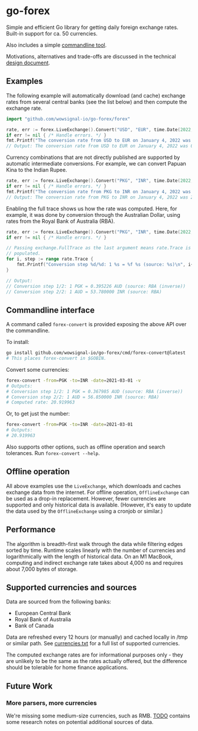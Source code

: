 # go-forex

Simple and efficient Go library for getting daily foreign exchange rates.
Built-in support for ca. 50 currencies.

Also includes a simple [commandline tool](#commandline-interface).

Motivations, alternatives and trade-offs are discussed in the technical [design document](https://www.wowsignal.io/articles/go-forex).

## Examples

The following example will automatically download (and cache) exchange rates
from several central banks (see the list below) and then compute the exchange
rate.

```go
import "github.com/wowsignal-io/go-forex/forex"

rate, err := forex.LiveExchange().Convert("USD", "EUR", time.Date(2022, time.January, 4, 0, 0, 0, 0, time.UTC))
if err != nil { /* Handle errors. */ }
fmt.Printf("The conversion rate from USD to EUR on January 4, 2022 was %f\n", rate.Rate)
// Output: The conversion rate from USD to EUR on January 4, 2022 was 0.886603.
```

Currency combinations that are not directly published are supported by automatic
intermediate conversions. For example, we can convert Papuan Kina to the Indian
Rupee.

```go
rate, err := forex.LiveExchange().Convert("PKG", "INR", time.Date(2022, time.January, 4, 0, 0, 0, 0, time.UTC))
if err != nil { /* Handle errors. */ }
fmt.Printf("The conversion rate from PKG to INR on January 4, 2022 was %f\n", rate.Rate)
// Output: The conversion rate from PKG to INR on January 4, 2022 was 21.255237.
```

Enabling the full trace shows us how the rate was computed. Here, for example,
it was done by conversion through the Australian Dollar, using rates from the
Royal Bank of Australia (RBA).

```go
rate, err := forex.LiveExchange().Convert("PKG", "INR", time.Date(2022, time.January, 4, 0, 0, 0, 0, time.UTC), exchange.FullTrace)
if err != nil { /* Handle errors. */ }

// Passing exchange.FullTrace as the last argument means rate.Trace is now
// populated.
for i, step := range rate.Trace {
    fmt.Printf("Conversion step %d/%d: 1 %s = %f %s (source: %s)\n", i+1, len(rate.Trace), step.From, step.Rate, step.To, step.Info)
}

// Output:
// Conversion step 1/2: 1 PGK = 0.395226 AUD (source: RBA (inverse))
// Conversion step 2/2: 1 AUD = 53.780000 INR (source: RBA)
```

## Commandline interface

A command called `forex-convert` is provided exposing the above API over the
commandline.

To install:

```sh
go install github.com/wowsignal-io/go-forex/cmd/forex-convert@latest
# This places forex-convert in $GOBIN.
```

Convert some currencies:

```sh
forex-convert -from=PGK -to=INR -date=2021-03-01 -v
# Outputs:
# Conversion step 1/2: 1 PGK = 0.367985 AUD (source: RBA (inverse))
# Conversion step 2/2: 1 AUD = 56.850000 INR (source: RBA)
# Computed rate: 20.919963
```

Or, to get just the number:

```sh
forex-convert -from=PGK -to=INR -date=2021-03-01
# Outputs:
# 20.919963
```

Also supports other options, such as offline operation and search tolerances. Run `forex-convert --help`.

## Offline operation

All above examples use the `LiveExchange`, which downloads and caches exchange
data from the internet. For offline operation, `OfflineExchange` can be used as
a drop-in replacement. However, fewer currencies are supported and only
historical data is available. (However, it's easy to update the data used by the
`OfflineExchange` using a cronjob or similar.)

## Performance

The algorithm is breadth-first walk through the data while filtering edges
sorted by time. Runtime scales linearly with the number of currencies and
logarithmically with the length of historical data. On an M1 MacBook, computing
and indirect exchange rate takes about 4,000 ns and requires about 7,000 bytes
of storage.

## Supported currencies and sources

Data are sourced from the following banks:

* European Central Bank
* Royal Bank of Australia
* Bank of Canada

Data are refreshed every 12 hours (or manually) and cached locally in /tmp or
similar path. See [currencies.txt](forex/currencies.txt) for a full list of
supported currencies.

The computed exchange rates are for informational purposes only - they are
unlikely to be the same as the rates actually offered, but the difference should
be tolerable for home finance applications.

## Future Work

### More parsers, more currencies

We're missing some medium-size currencies, such as RMB. [TODO](forex/TODO)
contains some research notes on potential additional sources of data.
